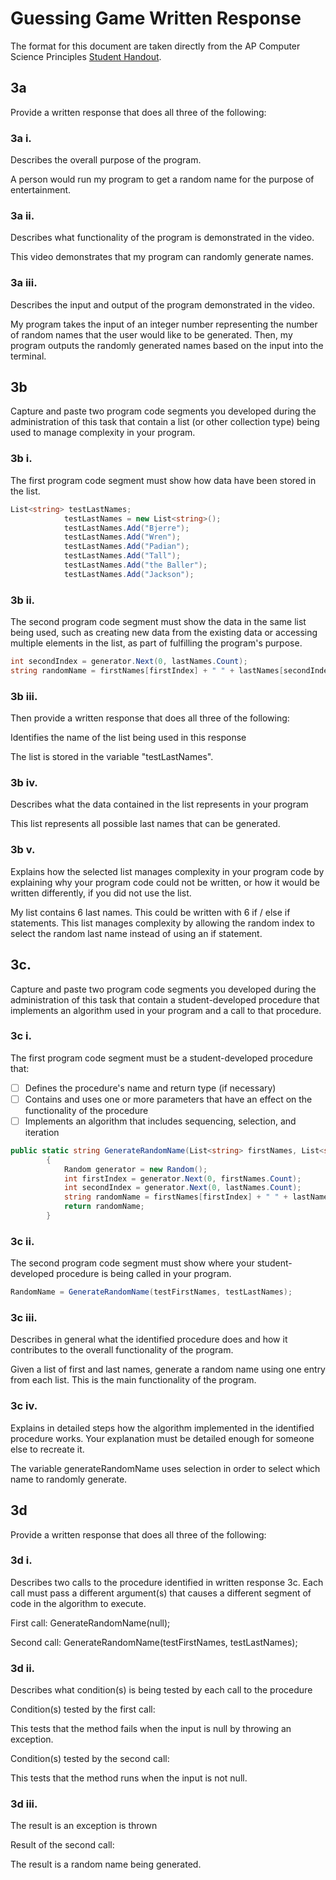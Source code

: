 # Guessing Game Written Response

The format for this document are taken directly from the AP Computer Science
Principles [Student Handout](../support/ap-csp-student-task-directions.pdf).

## 3a

Provide a written response that does all three of the following:

### 3a i.

Describes the overall purpose of the program.

A person would run my program to get a random name for the purpose of entertainment.

### 3a ii.

Describes what functionality of the program is demonstrated in the video.

This video demonstrates that my program can randomly generate names.

### 3a iii.

Describes the input and output of the program demonstrated in the video.

My program takes the input of an integer number representing the number of random names that the user would like to be generated. Then, my program outputs the randomly generated names based on the input into the terminal.

## 3b

Capture and paste two program code segments you developed during the
administration of this task that contain a list (or other collection type) being
used to manage complexity in your program.

### 3b i.

The first program code segment must show how data have been stored in the list.

```csharp
List<string> testLastNames;
            testLastNames = new List<string>();
            testLastNames.Add("Bjerre");
            testLastNames.Add("Wren");
            testLastNames.Add("Padian");
            testLastNames.Add("Tall");
            testLastNames.Add("the Baller");
            testLastNames.Add("Jackson");
```

### 3b ii.

The second program code segment must show the data in the same list being used,
such as creating new data from the existing data or accessing multiple elements
in the list, as part of fulfilling the program's purpose.

```csharp
int secondIndex = generator.Next(0, lastNames.Count);
string randomName = firstNames[firstIndex] + " " + lastNames[secondIndex];
```

### 3b iii.

Then provide a written response that does all three of the following:

Identifies the name of the list being used in this response

The list is stored in the variable "testLastNames".

### 3b iv.

Describes what the data contained in the list represents in your program

This list represents all possible last names that can be generated.

### 3b v.

Explains how the selected list manages complexity in your program code by
explaining why your program code could not be written, or how it would be
written differently, if you did not use the list.

My list contains 6 last names. This could be written with 6 if / else if statements. This list manages complexity by allowing the random index to select the random last name instead of using an if statement.

## 3c.

Capture and paste two program code segments you developed during the
administration of this task that contain a student-developed procedure that
implements an algorithm used in your program and a call to that procedure.

### 3c i.

The first program code segment must be a student-developed procedure that:

- [ ] Defines the procedure's name and return type (if necessary)
- [ ] Contains and uses one or more parameters that have an effect on the functionality of the procedure
- [ ] Implements an algorithm that includes sequencing, selection, and iteration

```csharp
public static string GenerateRandomName(List<string> firstNames, List<string> lastNames)
        {
            Random generator = new Random();
            int firstIndex = generator.Next(0, firstNames.Count);
            int secondIndex = generator.Next(0, lastNames.Count);
            string randomName = firstNames[firstIndex] + " " + lastNames[secondIndex];
            return randomName;
        }

```

### 3c ii.

The second program code segment must show where your student-developed procedure is being called in your program.

```csharp
RandomName = GenerateRandomName(testFirstNames, testLastNames);
```

### 3c iii.

Describes in general what the identified procedure does and how it contributes to the overall functionality of the program.

Given a list of first and last names, generate a random name using one entry from each list. This is the main functionality of the program.

### 3c iv.

Explains in detailed steps how the algorithm implemented in the identified procedure works. Your explanation must be detailed enough for someone else to recreate it.

The variable generateRandomName uses selection in order to select which name to randomly generate.

## 3d

Provide a written response that does all three of the following:

### 3d i.

Describes two calls to the procedure identified in written response 3c. Each call must pass a different argument(s) that causes a different segment of code in the algorithm to execute.

First call: GenerateRandomName(null);

Second call: GenerateRandomName(testFirstNames, testLastNames);

### 3d ii.

Describes what condition(s) is being tested by each call to the procedure

Condition(s) tested by the first call:
 
This tests that the method fails when the input is null by throwing an exception.

Condition(s) tested by the second call:

This tests that the method runs when the input is not null.

### 3d iii.

The result is an exception is thrown

Result of the second call:

The result is a random name being generated.